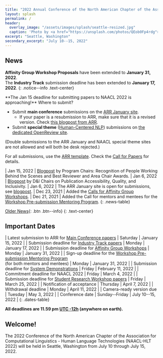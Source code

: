 ```yaml
---
title: "2022 Annual Conference of the North American Chapter of the Association for Computational Linguistics"
layout: splash
permalink: /
header:
  overlay_image: "/assets/images/splash/seattle-resized.jpg"
  caption: 'Photo by <a href="https://unsplash.com/photos/QEob0Fp4rdg">Zhifei Zhou</a> on <a href="http://www.unsplash.com">Unsplash</a>'
excerpt: "Seattle, Washington"
secondary_excerpt: "July 10--15, 2022"
---
```


<style>
.news-table tr td:nth-child(1) { font-weight: bold; width: 10em; }
</style>

## News

**Affinity Group Workshop Proposals** have been extended to **January 31, 2022**.<br>
The **Industry Track** submission deadline has been extended to **January 17, 2022**.
{: .notice--info .text-center}

<div markdown="1" class="notice--warning">
**The Jan 15 deadline for submitting papers to NAACL 2022 is approaching!** Where to submit?

* Submit **main conference** submissions on the [ARR January site](https://openreview.net/group?id=aclweb.org/ACL/ARR/2022/January).
  * If your paper is a resubmission to ARR, make sure that it is a revised version. Check [this blogpost from ARR](https://aclrollingreview.org/resubmissions/).
* Submit **special theme** ([Human-Centered NLP](https://2022.naacl.org/blog/special-theme/)) submissions on [the dedicated OpenReview site](https://openreview.net/group?id=aclweb.org/NAACL/2022/Conference).

(Double submissions to the ARR January and NAACL special theme sites are not allowed and will both be desk rejected.)

For all submissions, use the [ARR template](https://aclrollingreview.org/cfp#paper-submission-and-templates). Check the [Call for Papers](https://2022.naacl.org/calls/papers/) for details. 
</div>

| Jan 15, 2022 | [Blogpost](/blog/recognition-and-awards/) by Program Chairs: Recognition of People Working Behind the Scenes and Best Reviewer and Area Chair Awards.
| Jan 6, 2022 | [Blogpost](/blog/publication-accessibility-quality-inclusivity/) by D&I Chairs on Publication Accessibility, Quality, and Inclusivity.
| Jan 6, 2022 | The ARR January site is open for submissions, see [blogpost](/blog/ARR-open-for-submissions/).
| Dec 23, 2021 | Added the [Calls for Affinity Group Workshops](/calls/affinity-workshops/).
| Dec 21, 2021 | Added the Call for mentors and mentees for the [Workshop Pre-submission Mentoring Program](/calls/workshop-mentoring/).
{: .news-table}

<!-- Note: When this table is too full, move some to the archive page. -->
[Older News](/archive/){: .btn .btn--info}
{: .text-center}

## Important Dates

<style>
.dates-table del { color: #888; }
</style>

| Latest submission to ARR for [Main Conference papers](/calls/papers/) | Saturday | January 15, 2022 |
| Submission deadline for [Industry Track papers](/calls/industry/) | Monday | January 17, 2022 |
| Submission deadline for [Affinity Group Workshops](/calls/affinity-workshops/) | Monday | January 31, 2022 |
| Sign-up deadline for the [Workshop Pre-submission Mentoring Program](/calls/workshop-mentoring/)<br>(for both mentors and mentees) | Monday | January 31, 2022 |
| Submission deadline for [System Demonstrations](/calls/demos/) | Friday | February 11, 2022 |
| Commitment deadline for NAACL 2022 | Friday | March 4, 2022 |
| Submission deadline for [Student Research Workshop papers](/calls/srw/) | Friday | March 25, 2022 |
| Notification of acceptance | Thursday | April 7, 2022 |
| Withdrawal deadline | Monday | April 11, 2022 |
| Camera-ready version due | Tuesday | May 3, 2022 |
| Conference date | Sunday--Friday | July 10--15, 2022 |
{: .dates-table}

<b>All deadlines are 11.59 pm <a target="_blank" href="https://www.timeanddate.com/time/zone/timezone/utc-12">UTC -12h</a> (anywhere on earth).</b>

## Welcome!

The 2022 Conference of the North American Chapter of the Association for Computational Linguistics - Human Language Technologies (NAACL-HLT 2022) will be held in Seattle, Washington from July 10 through July 15, 2022.
